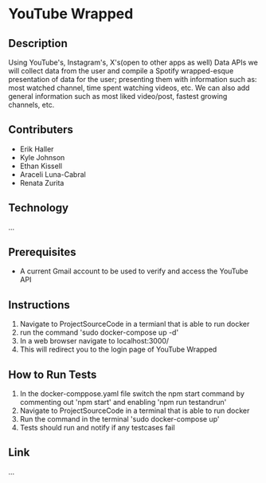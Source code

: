 # YouTube Wrapped
## Description

Using YouTube's, Instagram's, X's(open to other apps as well) Data APIs we will collect data from the user and compile a Spotify wrapped-esque presentation of data for the user; presenting them with information such as: most watched channel, time spent watching videos, etc. We can also add general information such as most liked video/post, fastest growing channels, etc.

## Contributers

- Erik Haller
- Kyle Johnson
- Ethan Kissell
- Araceli Luna-Cabral
- Renata Zurita

## Technology

...

## Prerequisites

- A current Gmail account to be used to verify and access the YouTube API

## Instructions

1. Navigate to ProjectSourceCode in a termianl that is able to run docker
2. run the command 'sudo docker-compose up -d'
3. In a web browser navigate to localhost:3000/
4. This will redirect you to the login page of YouTube Wrapped

## How to Run Tests

1. In the docker-comppose.yaml file switch the npm start command by commenting out 'npm start' and enabling 'npm run testandrun'
2. Navigate to ProjectSourceCode in a terminal that is able to run docker
3. Run the command in the terminal 'sudo docker-compose up'
4. Tests should run and notify if any testcases fail

## Link

...
